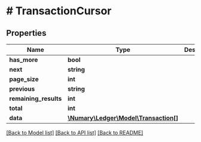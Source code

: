 # # TransactionCursor

## Properties

Name | Type | Description | Notes
------------ | ------------- | ------------- | -------------
**has_more** | **bool** |  |
**next** | **string** |  | [optional]
**page_size** | **int** |  |
**previous** | **string** |  | [optional]
**remaining_results** | **int** |  |
**total** | **int** |  |
**data** | [**\Numary\Ledger\Model\Transaction[]**](Transaction.md) |  |

[[Back to Model list]](../../README.md#models) [[Back to API list]](../../README.md#endpoints) [[Back to README]](../../README.md)
